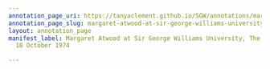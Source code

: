 ```yaml
---
annotation_page_uri: https://tanyaclement.github.io/SGW/annotations/margaret-atwood-at-sir-george-williams-university-the-poetry-series-18-october-1974-canvas-1-audience-member-9.json
annotation_page_slug: margaret-atwood-at-sir-george-williams-university-the-poetry-series-18-october-1974-canvas-1-audience-member-9
layout: annotation_page
manifest_label: Margaret Atwood at Sir George Williams University, The Poetry Series,
  18 October 1974

---
```

